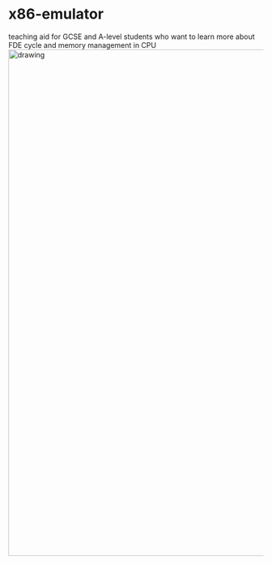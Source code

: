 # x86-emulator
teaching aid for GCSE and A-level students who want to learn more about FDE cycle and memory management in CPU
<img src="https://github.com/Yayka/x86-emulator/blob/master/final%20testing.gif" alt="drawing" width="1000"/>
